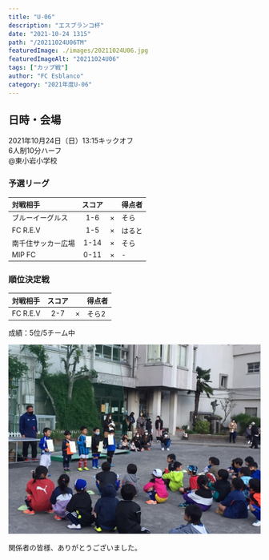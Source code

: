 ```yaml
---
title: "U-06"
description: "エスブランコ杯"
date: "2021-10-24 1315"
path: "/20211024U06TM"
featuredImage: ./images/20211024U06.jpg
featuredImageAlt: "20211024U06"
tags: ["カップ戦"]
author: "FC Esblanco"
category: "2021年度U-06"
---
```


## 日時・会場

2021年10月24日（日）13:15キックオフ <br>
6人制10分ハーフ<br>
@東小岩小学校

### 予選リーグ

| 対戦相手| スコア |   | 得点者  |
|:----|:------:|:-:|:--------|
| ブルーイーグルス | 1-6 | × |そら|
| FC R.E.V | 1-5 | × |はると|
| 南千住サッカー広場 | 1-14 | × |そら|
| MIP FC | 0-11 | × |-|

### 順位決定戦

| 対戦相手| スコア |   | 得点者  |
|:----|:------:|:-:|:--------|
| FC R.E.V | 2-7 | × |そら2|

成績：5位/5チーム中

![20211024U06](./images/20211024U06B.jpg "U06TM")

関係者の皆様、ありがとうございました。